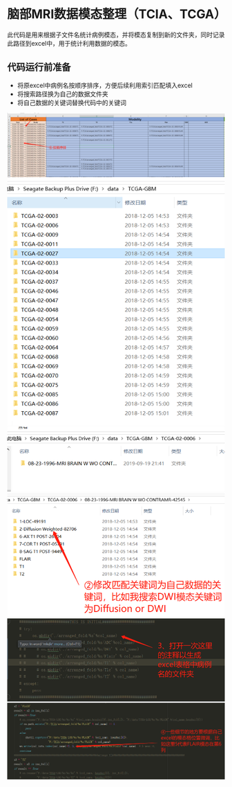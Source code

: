 # 脑部MRI数据模态整理（TCIA、TCGA）

此代码是用来根据子文件名统计病例模态，并将模态复制到新的文件夹，同时记录此路径到excel中，用于统计利用数据的模态。
## 代码运行前准备

* 将原excel中病例名按顺序排序，方便后续利用索引匹配填入excel
* 将搜索路径换为自己的数据文件夹
* 将自己数据的关键词替换代码中的关键词

![apple2orange_1](1.png) 
![apple2orange_1](2.png)
![apple2orange_2](3.png) 
![apple2orange_2](4.png) 
![apple2orange](5.png)
![apple2orange](6.png)

